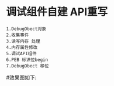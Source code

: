 # 调试组件自建 API重写 
    1.DebugObect对象
    2.收集事件
    3.读写内存 处理
    4.内存属性修改
    5.调试API组件
    6.PEB 标识位begin
    7.DebugObect 移位
    
#效果图如下:


    
    
    
